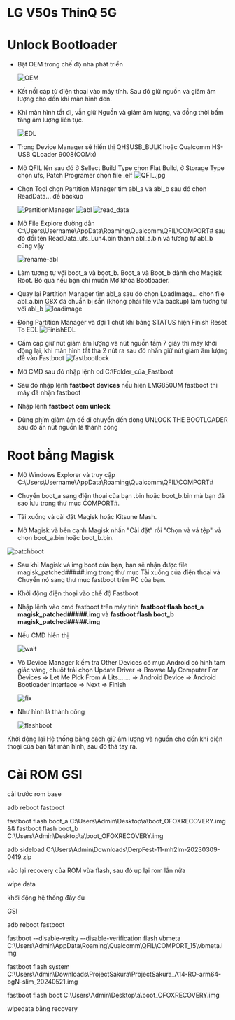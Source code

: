 # LG V50s ThinQ 5G
# Unlock Bootloader
- Bật OEM trong chế độ nhà phát triển

  ![OEM](images/EnableOEMUnlock.png)
- Kết nối cáp từ điện thoại vào máy tính. Sau đó giữ nguồn và giảm âm lượng cho đến khi màn hình đen.
- Khi màn hình tắt đi, vẫn giữ Nguồn và giảm âm lượng, và đồng thời bấm tăng âm lượng liên tục.

  ![EDL](images/edl.gif)
- Trong Device Manager sẽ hiển thị QHSUSB_BULK hoặc Qualcomm HS-USB QLoader 9008(COMx) 

- Mở QFIL lên sau đó ở Sellect Build Type chọn Flat Build, ở Storage Type chọn ufs, Patch Programer chọn file .elf
  ![QFIL.jpg](images/QFIL.jpg)
- Chọn Tool chọn Partition Manager tìm abl_a và abl_b sau đó chọn ReadData... để backup

  ![PartitionManager](images/PartitionManager.png)
  ![abl](images/abl.png)
  ![read_data](images/read_data.png)
- Mở File Explore đường dẫn C:\Users\Username\AppData\Roaming\Qualcomm\QFIL\COMPORT# sau đó đổi tên ReadData_ufs_Lun4.bin thành abl_a.bin và tương tự abl_b cũng vậy

  ![rename-abl](images/rename-abl.png)
- Làm tương tự với boot_a và boot_b. Boot_a và Boot_b dành cho Magisk Root. Bỏ qua nếu bạn chỉ muốn Mở khóa Bootloader.
- Quay lại Partition Manager tìm abl_a sau đó chọn LoadImage... chọn file abl_a.bin G8X đã chuẩn bị sẵn (không phải file vừa backup) làm tương tự với abl_b
  ![loadimage](images/loadimage.png)
- Đóng Partition Manager và đợi 1 chút khi bảng STATUS hiện Finish Reset To EDL
  ![FinishEDL](images/FinishEDL.png)
- Cắm cáp giữ nút giảm âm lượng và nút nguồn tầm 7 giây thì máy khởi động lại, khi màn hình tắt thả 2 nút ra sau đó nhấn giữ nút giảm âm lượng để vào Fastboot
  ![fastbootlock](images/fastbootlock.png)
- Mở CMD sau đó nhập lệnh cd C:\Folder_của_Fastboot
- Sau đó nhập lệnh **fastboot devices** nếu hiện LMG850UM fastboot thì máy đã nhận fastboot
- Nhập lệnh **fastboot oem unlock**
- Dùng phím giảm âm để di chuyển đến dòng UNLOCK THE BOOTLOADER sau đó ấn nút nguồn là thành công

# Root bằng Magisk
- Mở Windows Explorer và truy cập C:\Users\Username\AppData\Roaming\Qualcomm\QFIL\COMPORT#
- Chuyển boot_a sang điện thoại của bạn .bin hoặc boot_b.bin mà bạn đã sao lưu trong thư mục COMPORT#.

- Tải xuống và cài đặt Magisk hoặc Kitsune Mash.
- Mở Magisk và bên cạnh Magisk nhấn "Cài đặt" rồi "Chọn và vá tệp" và chọn boot_a.bin hoặc boot_b.bin.

![patchboot](images/patchboot.gif)

- Sau khi Magisk vá img boot của bạn, bạn sẽ nhận được file magisk_patched#####.img trong thư mục Tải xuống của điện thoại và Chuyển nó sang thư mục fastboot trên PC của bạn.
- Khởi động điện thoại vào chế độ Fastboot
- Nhập lệnh vào cmd fastboot trên máy tính **fastboot flash boot_a magisk_patched#####.img** và **fastboot flash boot_b magisk_patched#####.img**
- Nếu CMD hiển thị <waiting for any device>

  ![wait](images/wait.png)

- Vô Device Manager kiểm tra  Other Devices có mục Android có hình tam giác vàng, chuột trái chọn Update Driver => Browse My Computer For Devices => Let Me Pick From A Lits....... => Android Device => Android Bootloader Interface => Next => Finish

  ![fix](images/fixwaitdevice.png)

- Như hình là thành công

  ![flashboot](images/flashboot.png)

Khởi động lại Hệ thống bằng cách giữ âm lượng và nguồn cho đến khi điện thoại của bạn tắt màn hình, sau đó thả tay ra.

# Cài ROM GSI

cài trước rom base 

adb reboot fastboot

fastboot flash boot_a C:\Users\Admin\Desktop\a\boot_OFOXRECOVERY.img && fastboot flash boot_b C:\Users\Admin\Desktop\a\boot_OFOXRECOVERY.img

adb sideload C:\Users\Admin\Downloads\DerpFest-11-mh2lm-20230309-0419.zip

vào lại recovery của ROM vừa flash, sau đó up lại rom lần nữa

wipe data

khởi động hệ thống đầy đủ

GSI

adb reboot fastboot

fastboot --disable-verity --disable-verification flash vbmeta C:\Users\Admin\AppData\Roaming\Qualcomm\QFIL\COMPORT_15\vbmeta.img

fastboot flash system C:\Users\Admin\Downloads\ProjectSakura\ProjectSakura_A14-RO-arm64-bgN-slim_20240521.img

fastboot flash boot C:\Users\Admin\Desktop\a\boot_OFOXRECOVERY.img

wipedata bằng recovery
